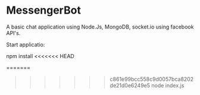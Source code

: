 # MessengerBot

A basic chat application using Node.Js, MongoDB, socket.io using facebook API's.


Start applicatio:

npm install
<<<<<<< HEAD

=======
>>>>>>> c861e99bcc558c9d0057bca8202de21d0e6249e5
node index.js
